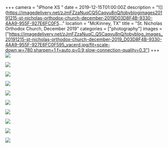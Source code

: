 +++
camera = "iPhone XS "
date = 2019-12-15T01:00:00Z
description = "![](https://imagedelivery.net/zJmFZzaNuqCQ5Caqyu8nQ/tobyblogimages20191215-st-nicholas-orthodox-church-december-2019D03D8F4B-9330-4AA9-955F-927E6FC0F5..."
location = "McKinney, TX"
title = "St. Nicholas Orthodox Church, December 2019"
categories = ["photography"]
images = ["https://imagedelivery.net/zJmFZzaNuqC_Q5Caqyu8nQ/tobyblog_images_20191215-st-nicholas-orthodox-church-december-2019_D03D8F4B-9330-4AA9-955F-927E6FC0F595_vacerd.jpg/fit=scale-down,w=780,sharpen=1,f=auto,q=0.9,slow-connection-quality=0.3"]
+++
![](https://imagedelivery.net/zJmFZzaNuqC_Q5Caqyu8nQ/tobyblog_images_20191215-st-nicholas-orthodox-church-december-2019_D03D8F4B-9330-4AA9-955F-927E6FC0F595_vacerd.jpg/fit=scale-down,w=780,sharpen=1,f=auto,q=0.9,slow-connection-quality=0.3)
<!--more-->

![](https://imagedelivery.net/zJmFZzaNuqC_Q5Caqyu8nQ/tobyblog_images_remote_cloudinary_60bd4410_AB8B1106-FFB3-4DCE-A7F1-F1C4CBA6BB27_tnaiuo.jpg/fit=scale-down,w=780,sharpen=1,f=auto,q=0.9,slow-connection-quality=0.3)

![](https://imagedelivery.net/zJmFZzaNuqC_Q5Caqyu8nQ/tobyblog_images_remote_cloudinary_3fe7228d_8BA8F92F-AD30-4237-B936-8A6947380D66_lcienx.jpg/fit=scale-down,w=780,sharpen=1,f=auto,q=0.9,slow-connection-quality=0.3)

![](https://imagedelivery.net/zJmFZzaNuqC_Q5Caqyu8nQ/tobyblog_images_remote_cloudinary_7ee09540_7B38D37B-7DF1-4C1A-AD27-3C743CC07E31_pumlir.jpg/fit=scale-down,w=780,sharpen=1,f=auto,q=0.9,slow-connection-quality=0.3)

![](https://imagedelivery.net/zJmFZzaNuqC_Q5Caqyu8nQ/tobyblog_images_remote_cloudinary_2ca8653f_F33D0DC7-B729-4153-A853-56FF1C32BC89_hcnxhq.jpg/fit=scale-down,w=780,sharpen=1,f=auto,q=0.9,slow-connection-quality=0.3)

![](https://imagedelivery.net/zJmFZzaNuqC_Q5Caqyu8nQ/tobyblog_images_remote_cloudinary_a9e08c1e_54424509-FB24-4CC7-9BF3-631512DC8C1A_jus4qh.jpg/fit=scale-down,w=780,sharpen=1,f=auto,q=0.9,slow-connection-quality=0.3)

![](https://imagedelivery.net/zJmFZzaNuqC_Q5Caqyu8nQ/tobyblog_images_remote_cloudinary_a1eb2915_1BA1A080-4658-4B79-8282-B7E2148CFFB4_sgjg1y.jpg/fit=scale-down,w=780,sharpen=1,f=auto,q=0.9,slow-connection-quality=0.3)

![](https://imagedelivery.net/zJmFZzaNuqC_Q5Caqyu8nQ/tobyblog_images_remote_cloudinary_f8ba8cfc_39F01B77-244D-43F0-9E4D-78ACE94F1EA3_wrcoar.jpg/fit=scale-down,w=780,sharpen=1,f=auto,q=0.9,slow-connection-quality=0.3)

![](https://imagedelivery.net/zJmFZzaNuqC_Q5Caqyu8nQ/tobyblog_images_remote_cloudinary_f405c89a_28452E62-07E3-41DD-9B16-C9C04E8853A7_ruvqt6.jpg/fit=scale-down,w=780,sharpen=1,f=auto,q=0.9,slow-connection-quality=0.3)

![](https://imagedelivery.net/zJmFZzaNuqC_Q5Caqyu8nQ/tobyblog_images_remote_cloudinary_37f22231_3B109BC8-66CD-4CFE-88DC-9523762E7CAC_by1tn2.jpg/fit=scale-down,w=780,sharpen=1,f=auto,q=0.9,slow-connection-quality=0.3)
